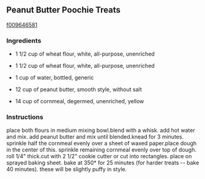 ## Peanut Butter Poochie Treats

[f009646581](http://www.food.com/recipe/peanut-butter-poochie-treats-136162)

### Ingredients

 - 1 1/2 cup of wheat flour, white, all-purpose, unenriched

 - 1 1/2 cup of wheat flour, white, all-purpose, unenriched

 - 1 cup of water, bottled, generic

 - 12 cup of peanut butter, smooth style, without salt

 - 14 cup of cornmeal, degermed, unenriched, yellow

### Instructions

place both flours in medium mixing bowl.blend with a whisk. add hot water and mix. add peanut butter and mix until blended.knead for 3 minutes. sprinkle half the cornmeal evenly over a sheet of waxed paper.place dough in the center of this. sprinkle remaining cornmeal evenly over top of dough. roll 1/4" thick.cut with 2 1/2" cookie cutter or cut into rectangles. place on sprayed baking sheet. bake at 350* for 25 minutes (for harder treats -- bake 40 minutes). these will be slightly puffy in style.